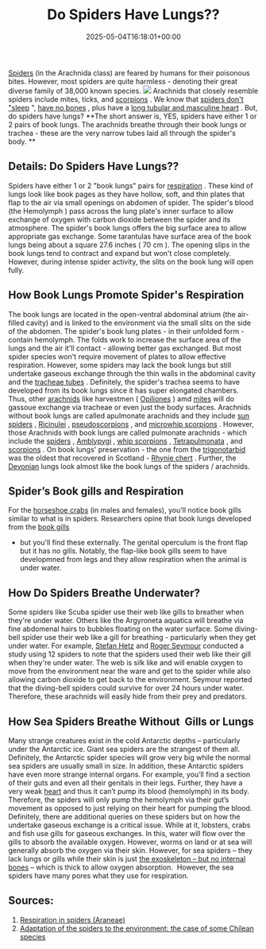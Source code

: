 ﻿---
layout: post
title: Do Spiders Have Lungs??
date: '2025-05-04T16:18:01+00:00'
categories:
- Guide
- Spiders
tags: []
slug: /do-spiders-have-lungs/
lastmod: 2025-05-07T12:21:26+03:00
---

[Spiders](https://www.sciencedirect.com/science/article/pii/B978012814043700025X)
(in the Arachnida class) are feared by humans for their poisonous bites. However, most spiders are quite harmless - denoting their great diverse family of 38,000 known species.
![](/assets/img/12/Pest-Control.jpg)
Arachnids that closely resemble spiders include mites, ticks, and
[scorpions](https://en.wikipedia.org/wiki/Scorpion)
. We know that
[spiders don't "sleep](https://pestpolicy.com/do-spiders-sleep/)
",
[have no bones](https://pestpolicy.com/do-spiders-have-bones/)
, plus have a
[long tubular and masculine heart](https://pestpolicy.com/do-spiders-have-hearts/)
. But, do spiders have lungs?
**The short answer is, YES, spiders have either 1 or 2 pairs of book lungs. The arachnids breathe through their book lungs or trachea - these are the very narrow tubes laid all through the spider's body. **
## Details: Do Spiders Have Lungs??
Spiders have either 1 or 2 "book lungs" pairs for
[respiration](https://en.wikipedia.org/wiki/Respiration_organ)
. These kind of lungs look like
book pages as they have
hollow,
soft, and
thin plates that flap to the air via small openings on abdomen of spider.
The spider's blood (the
Hemolymph
) pass across the lung plate's
inner surface to allow exchange of
oxygen with
carbon dioxide between the spider and its
atmosphere.
The spider's book lungs offers the
big surface area to allow appropriate
gas exchange. Some
tarantulas have surface area of the book lungs being about a
square
27.6 inches (
70 cm
).
The
opening slips in the book lungs tend to
contract and expand but won't close completely. However, during intense spider activity, the slits on the
book lung will open fully.
## How Book Lungs Promote Spider's Respiration
The book lungs are located in the open-ventral abdominal atrium (the air-filled cavity) and is linked to the environment via the small slits on the side of the abdomen.
The spider's book lung plates - in their unfolded form - contain hemolymph. The folds work to increase the surface area of the lungs and the air it'll contact - allowing better gas exchanged. But most spider species won't require movement of plates to allow effective respiration.
However, some spiders may lack the book lungs but still undertake gaseous exchange through the thin walls in the abdominal cavity and the
[tracheae tubes](https://en.wikipedia.org/wiki/Invertebrate_trachea)
.
Definitely, the spider's trachea seems to have developed from its book lungs since it has super elongated chambers. Thus, other
[arachnids](https://en.wikipedia.org/wiki/Arachnid)
like harvestmen (
[Opiliones](https://en.wikipedia.org/wiki/Opiliones)
) amd
[mites](https://pestpolicy.com/can-humans-get-ear-mites-from-dogs/)
will do gassoue exchange via tracheae or even just the body surfaces.
Arachnids without book lungs are called apulmonate arachnids and they include
[sun spiders](https://en.wikipedia.org/wiki/Solifugae)
,
[Ricinulei](https://en.wikipedia.org/wiki/Ricinulei)
,
[pseudoscorpions](https://en.wikipedia.org/wiki/Pseudoscorpion)
, and
[microwhip scorpions](https://en.wikipedia.org/wiki/Microwhip_scorpion)
.
However, those Arachnids with book lungs are called pulmonate arachnids - which include the
[spiders](https://en.wikipedia.org/wiki/Spider)
,
[Amblypygi](https://en.wikipedia.org/wiki/Amblypygi)
,
[whip scorpions](https://en.wikipedia.org/wiki/Whip_scorpion)
,
[Tetrapulmonata](https://en.wikipedia.org/wiki/Tetrapulmonata)
, and
[scorpions](https://en.wikipedia.org/wiki/Scorpion)
.
On book lungs' preservation - the one from the
[trigonotarbid](https://en.wikipedia.org/wiki/Trigonotarbid)
was the oldest that recovered in Scotland -
[Rhynie chert](https://en.wikipedia.org/wiki/Rhynie_chert)
. Further, the
[Devonian](https://en.wikipedia.org/wiki/Devonian)
lungs look almost like the book lungs of the spiders / arachnids.
## Spider’s Book gills and Respiration
For the
[horseshoe crabs](https://www.nwf.org/Educational-Resources/Wildlife-Guide/Invertebrates/Horseshoe-Crab)
(in males and females), you'll notice book gills similar to what is in spiders. Researchers opine that book lungs developed from the
[book gills](https://www.sciencedirect.com/science/article/pii/S1467803915000353)
- but you'll find these externally.
The genital operculum is the front flap  but it has no gills. Notably, the flap-like book gills seem to have developmned from legs and they allow respiration when the animal is under water.
## How Do Spiders Breathe Underwater?
Some spiders like Scuba spider use their web like gills to breather when they're under water. Others like the Argyroneta aquatica will breathe via fine abdomenal hairs to bubbles floating on the water surface.
Some diving-bell spider use their web like a gill for breathing - particularly when they get under water. For example,
[Stefan Hetz](http://www.activetouch.de/index.php?id=38)
and
[Roger Seymour](http://www.adelaide.edu.au/directory/roger.seymour)
conducted a study using 12 spiders to note that the spiders used their web like their gill when they're under water.
The web is silk like and will enable oxygen to move from the environment near the ware and get to the spider while also allowing carbon dioxide to get back to the environment.
Seymour reported that the diving-bell spiders could survive for over 24 hours under water. Therefore, these arachnids will easily hide from their prey and predators.
## How Sea Spiders Breathe Without  Gills or Lungs

Many strange creatures exist in the cold Antarctic depths – particularly under the Antarctic ice. Giant sea spiders are the strangest of them all. Definitely, the Antarctic spider species will grow very big while the normal sea spiders are usually small in size.
In addition, these Antarctic spiders have even more strange internal organs. For example, you’ll find a section of their guts and even all their genitals in their legs. Further, they have a very weak
[heart](https://pestpolicy.com/do-spiders-have-hearts/)
and thus it can’t pump its blood (hemolymph) in its body.
Therefore, the spiders will only pump the hemolymph via their gut’s movement as opposed to just relying on their heart for pumping the blood. Definitely, there are additional queries on these spiders but on how the undertake gaseous exchange is a critical issue.
While at it, lobsters, crabs and fish use gills for gaseous exchanges. In this, water will flow over the gills to absorb the available oxygen. However, worms on land or at sea will generally absorb the oxygen via their skin.
However, for sea spiders – they lack lungs or gills while their skin is just
[the exoskeleton – but no internal bones](https://pestpolicy.com/do-spiders-have-bones/)
– which is thick to allow oxygen absorption.  However, the sea spiders have many pores what they use for respiration.
## Sources:
1. [Respiration in spiders (Araneae)](https://link.springer.com/article/10.1007/s00360-016-0962-8)
2. [Adaptation of the spiders to the environment: the case of some Chilean species](https://www.frontiersin.org/articles/10.3389/fphys.2015.00220)